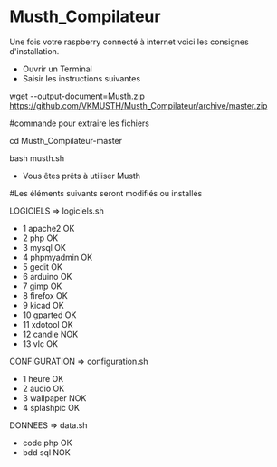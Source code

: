 # Musth_Compilateur

Une fois votre raspberry connecté à internet voici les consignes d'installation.
- Ouvrir un Terminal
- Saisir les instructions suivantes

wget --output-document=Musth.zip https://github.com/VKMUSTH/Musth_Compilateur/archive/master.zip

#commande pour extraire les fichiers

cd Musth_Compilateur-master

bash musth.sh

- Vous êtes prêts à utiliser Musth


#Les éléments suivants seront modifiés ou installés

LOGICIELS => logiciels.sh
- 1 apache2       OK
- 2 php           OK
- 3 mysql         OK
- 4 phpmyadmin    OK
- 5 gedit         OK
- 6 arduino       OK
- 7 gimp          OK 
- 8 firefox       OK
- 9 kicad         OK
- 10 gparted      OK
- 11 xdotool      OK
- 12 candle       NOK
- 13 vlc          OK

CONFIGURATION => configuration.sh
- 1 heure         OK
- 2 audio         OK
- 3 wallpaper     NOK
- 4 splashpic     OK

DONNEES => data.sh
- code php        OK
- bdd sql         NOK
